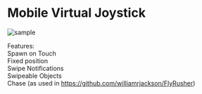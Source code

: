 # Mobile Virtual Joystick
![sample](MobileJoystick.gif)

Features:    
Spawn on Touch    
Fixed position    
Swipe Notifications    
Swipeable Objects    
Chase (as used in https://github.com/williamrjackson/FlyRusher)
